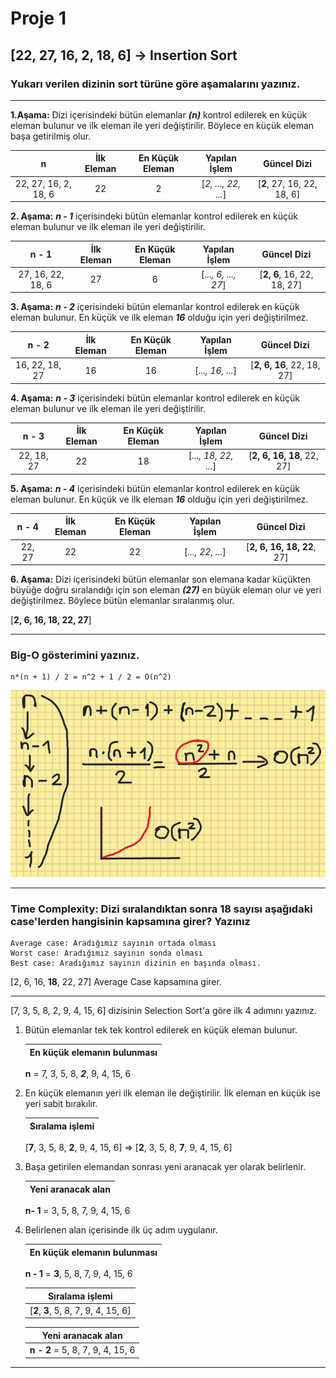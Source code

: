 ﻿# Proje 1

## [22, 27, 16, 2, 18, 6] -> Insertion Sort

### Yukarı verilen dizinin sort türüne göre aşamalarını yazınız.

---

**1.Aşama:** Dizi içerisindeki bütün elemanlar ***(n)*** kontrol edilerek en küçük eleman bulunur ve ilk eleman ile yeri değiştirilir. Böylece en küçük eleman başa getirilmiş olur.

|n|İlk Eleman|En Küçük Eleman|Yapılan İşlem|Güncel Dizi|
|:-:|:-:|:-:| :-: |:-:|
| 22, 27, 16, 2, 18, 6 |22|2| [*2, ..., 22, ...*]|[**2**, 27, 16, 22, 18, 6]|

**2. Aşama:** ***n - 1*** içerisindeki bütün elemanlar kontrol edilerek en küçük eleman bulunur ve ilk eleman ile yeri değiştirilir.

|n - 1|İlk Eleman|En Küçük Eleman|Yapılan İşlem|Güncel Dizi|
|:-:|:-:|:-:|:-:|:-:|
| 27, 16, 22, 18, 6 |27|6| [*..., 6, ..., 27*] |[**2, 6**, 16, 22, 18, 27]|

**3. Aşama:** ***n - 2*** içerisindeki bütün elemanlar kontrol edilerek en küçük eleman bulunur. En küçük ve ilk eleman ***16*** olduğu için yeri değiştirilmez.

|n - 2|İlk Eleman|En Küçük Eleman|Yapılan İşlem|Güncel Dizi|
|:-:|:-:|:-:|:-:|:-:|
| 16, 22, 18, 27 |16|16| [*..., 16, ...*] |[**2, 6, 16**, 22, 18, 27]|

**4. Aşama:** ***n - 3*** içerisindeki bütün elemanlar kontrol edilerek en küçük eleman bulunur ve ilk eleman ile yeri değiştirilir.

|n - 3|İlk Eleman|En Küçük Eleman|Yapılan İşlem|Güncel Dizi|
|:-:|:-:|:-:|:-:|:-:|
| 22, 18, 27 |22|18| [*..., 18, 22, ...*] |[**2, 6, 16, 18**, 22, 27]|

**5. Aşama:** ***n - 4*** içerisindeki bütün elemanlar kontrol edilerek en küçük eleman bulunur. En küçük ve ilk eleman ***16*** olduğu için yeri değiştirilmez.

|n - 4|İlk Eleman|En Küçük Eleman|Yapılan İşlem|Güncel Dizi|
|:-:|:-:|:-:|:-:|:-:|
| 22, 27 |22|22| [*..., 22, ...*] |[**2, 6, 16, 18, 22**, 27]|

**6. Aşama:** Dizi içerisindeki bütün elemanlar son elemana kadar küçükten büyüğe doğru sıralandığı için son eleman ***(27)*** en büyük eleman olur ve yeri değiştirilmez. Böylece bütün elemanlar sıralanmış olur.

[**2, 6, 16, 18, 22, 27**]

---

### Big-O gösterimini yazınız.

```
n*(n + 1) / 2 = n^2 + 1 / 2 = O(n^2)
```

![Big-O](Big-O.png)

---

### Time Complexity: Dizi sıralandıktan sonra 18 sayısı aşağıdaki case'lerden hangisinin kapsamına girer? Yazınız

    Average case: Aradığımız sayının ortada olması
    Worst case: Aradığımız sayının sonda olması
    Best case: Aradığımız sayının dizinin en başında olması.

[2, 6, 16, **18**, 22, 27] Average Case kapsamına girer.

---

[7, 3, 5, 8, 2, 9, 4, 15, 6] dizisinin Selection Sort'a göre ilk 4 adımını yazınız.

1. Bütün elemanlar tek tek kontrol edilerek en küçük eleman bulunur.

    |En küçük elemanın bulunması|
    |:-:|
    **n** = 7, 3, 5, 8, ***2***, 9, 4, 15, 6

2. En küçük elemanın yeri ilk eleman ile değiştirilir. İlk eleman en küçük ise yeri sabit bırakılır.

    |Sıralama işlemi|
    |:-:|
    [**7**, 3, 5, 8, **2**, 9, 4, 15, 6] => [**2**, 3, 5, 8, **7**, 9, 4, 15, 6]

3. Başa getirilen elemandan sonrası yeni aranacak yer olarak belirlenir.

    |Yeni aranacak alan|
    |:-:|
    **n- 1** = 3, 5, 8, 7, 9, 4, 15, 6

4. Belirlenen alan içerisinde ilk üç adım uygulanır.

    |En küçük elemanın bulunması|
    |:-:|
    **n - 1** = **3**, 5, 8, 7, 9, 4, 15, 6 

    |Sıralama işlemi|
    |:-:|
    |[**2**, **3**, 5, 8, 7, 9, 4, 15, 6]|

    |Yeni aranacak alan|
    |:-:|
    |**n - 2** = 5, 8, 7, 9, 4, 15, 6|

---
